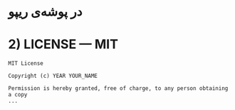 # در پوشه‌ی ریپو

# 2) LICENSE — MIT
```text
MIT License

Copyright (c) YEAR YOUR_NAME

Permission is hereby granted, free of charge, to any person obtaining a copy
...






